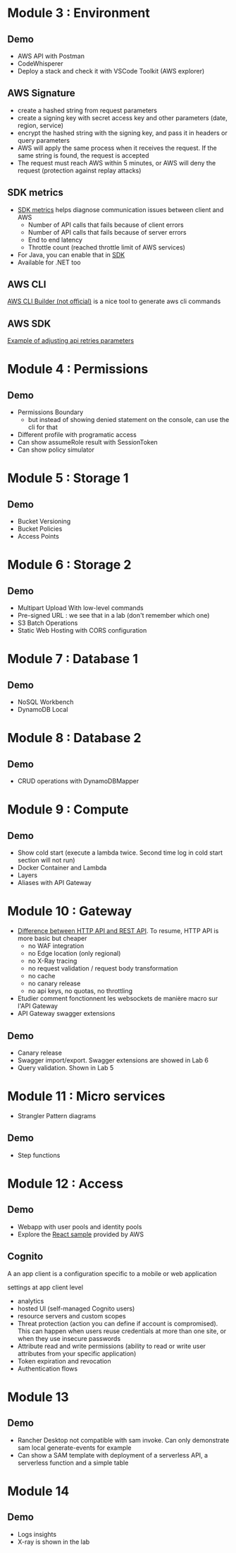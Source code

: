 # Module 3 : Environment

## Demo

* AWS API with Postman
* CodeWhisperer
* Deploy a stack and check it with VSCode Toolkit (AWS explorer)

## AWS Signature

* create a hashed string from request parameters
* create a signing key with secret access key and other parameters (date, region, service)
* encrypt the hashed string with the signing key, and pass it in headers or query parameters
* AWS will apply the same process when it receives the request. If the same string is found, the request is accepted
* The request must reach AWS within 5 minutes, or AWS will deny the request (protection against replay attacks)


## SDK metrics
* [SDK metrics](https://boto3.amazonaws.com/v1/documentation/api/1.17.109/guide/sdk-metrics.html#definitions-for-sdk-metrics) helps diagnose communication issues between client and AWS
  * Number of API calls that fails because of client errors
  * Number of API calls that fails because of server errors
  * End to end latency
  * Throttle count (reached throttle limit of AWS services)
* For Java, you can enable that in [SDK](https://docs.aws.amazon.com/sdk-for-java/latest/developer-guide/metrics-list.html)
* Available for .NET too

## AWS CLI

[AWS CLI Builder (not official)](https://awsclibuilder.com/home) is a nice tool to generate aws cli commands

## AWS SDK

[Example of adjusting api retries parameters](https://boto3.amazonaws.com/v1/documentation/api/latest/guide/retries.html#configuring-a-retry-mode)

# Module 4 : Permissions

## Demo

* Permissions Boundary
  * but instead of showing denied statement on the console, can use the cli for that
* Different profile with programatic access
* Can show assumeRole result with SessionToken
* Can show policy simulator

# Module 5 : Storage 1

## Demo

* Bucket Versioning
* Bucket Policies
* Access Points

# Module 6 : Storage 2

## Demo

* Multipart Upload With low-level commands
* Pre-signed URL : we see that in a lab (don't remember which one)
* S3 Batch Operations
* Static Web Hosting with CORS configuration

# Module 7 : Database 1

## Demo

* NoSQL Workbench
* DynamoDB Local

# Module 8 : Database 2

## Demo

* CRUD operations with DynamoDBMapper

# Module 9 : Compute

## Demo

* Show cold start (execute a lambda twice. Second time log in cold start section will not run)
* Docker Container and Lambda
* Layers
* Aliases with API Gateway

# Module 10 : Gateway

* [Difference between HTTP API and REST API](https://docs.aws.amazon.com/apigateway/latest/developerguide/http-api-vs-rest.html). To resume, HTTP API is more basic but cheaper
  * no WAF integration
  * no Edge location (only regional)
  * no X-Ray tracing
  * no request validation / request body transformation
  * no cache
  * no canary release
  * no api keys, no quotas, no throttling
* Etudier comment fonctionnent les websockets de manière macro sur l'API Gateway
* API Gateway swagger extensions

## Demo

* Canary release
* Swagger import/export. Swagger extensions are showed in Lab 6
* Query validation. Shown in Lab 5

# Module 11 : Micro services

* Strangler Pattern diagrams

## Demo

* Step functions

# Module 12 : Access

## Demo

* Webapp with user pools and identity pools
* Explore the [React sample](https://docs.aws.amazon.com/cognito/latest/developerguide/getting-started-test-application-react.html) provided by AWS

## Cognito

A an app client is a configuration specific to a mobile or web application

settings at app client level

* analytics
* hosted UI (self-managed Cognito users)
* resource servers and custom scopes
* Threat protection (action you can define if account is compromised). This can happen when users reuse credentials at more than one site, or when they use insecure passwords
* Attribute read and write permissions (ability to read or write user attributes from your specific application)
* Token expiration and revocation
* Authentication flows

# Module 13

## Demo

* Rancher Desktop not compatible with sam invoke. Can only demonstrate sam local generate-events for example
* Can show a SAM template with deployment of a serverless API, a serverless function and a simple table

# Module 14

## Demo

* Logs insights
* X-ray is shown in the lab